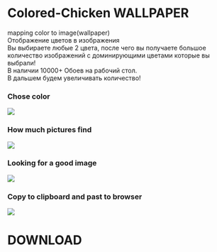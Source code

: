 Colored-Chicken WALLPAPER
===============

mapping color to image(wallpaper)<br>
Отображение цветов в изображения<br>
Вы выбираете любые 2 цвета, после чего вы получаете большое количество изображений с доминирующими цветами которые вы выбрали!<br>
В наличии 10000+ Обоев на рабочий стол.<br>
В дальшем будем увеличивать количество!<br>
<H3>Chose color</H3>
<img src="http://s18.postimg.org/k1mrxdqzd/DEMO1.png">

<H3>How much pictures find</H3>
<img src="http://s18.postimg.org/ggqwe5mft/DEMO2.png">

<H3>Looking for a good image</H3>
<img src="http://s18.postimg.org/5wgyvkhy1/DEMO3.png">
<H3>Copy to clipboard and past to browser</H3>
<img src="http://s18.postimg.org/fv1xi1rdj/DEMO4.png">
<H1 href="https://github.com/betkapolymorphic/Colored-Chicken/releases/tag/1.0.0.0">DOWNLOAD<H1>


